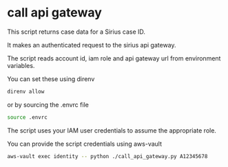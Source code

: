 # call api gateway

This script returns case data for a Sirius case ID.

It makes an authenticated request to the sirius api gateway. 

The script reads account id, iam role and api gateway url from environment variables.

You can set these using direnv
```bash
direnv allow
```
 or by sourcing the .envrc file
```bash
source .envrc
```

The script uses your IAM user credentials to assume the appropriate role.

You can provide the script credentials using aws-vault

```bash
aws-vault exec identity -- python ./call_api_gateway.py A12345678
```
